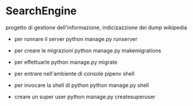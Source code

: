 # SearchEngine
progetto di gestione dell'informazione, indicizazzione dei dump wikipedia

- per runnare il server python manage.py runserver

- per creare le migrazioni python manage.py makemigrations
- per effettuarle python manage.py migrate

- per entrare nell'ambiente di console pipenv shell
- per invocare la shell di python python manage.py shell

- creare un super user python manage.py createsuperuser